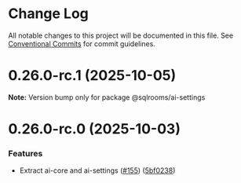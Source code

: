 # Change Log

All notable changes to this project will be documented in this file.
See [Conventional Commits](https://conventionalcommits.org) for commit guidelines.

# 0.26.0-rc.1 (2025-10-05)

**Note:** Version bump only for package @sqlrooms/ai-settings

# 0.26.0-rc.0 (2025-10-03)

### Features

* Extract ai-core and ai-settings ([#155](https://github.com/sqlrooms/sqlrooms/issues/155)) ([5bf0238](https://github.com/sqlrooms/sqlrooms/commit/5bf02383f351ec7843f71bbbdbc41c6f141dadf2))
